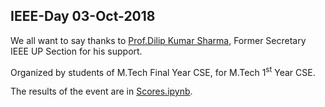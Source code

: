 ## IEEE-Day 03-Oct-2018

We all want to say thanks to [Prof.Dilip Kumar Sharma](https://scholar.google.co.in/citations?user=pG-jLn0AAAAJ&hl=en), Former Secretary IEEE UP Section for his support. 

Organized by students of M.Tech Final Year CSE, for M.Tech 1<sup>st</sup> Year CSE.

The results of the event are in [Scores.ipynb](https://github.com/sank3t/IEEE-Day/blob/master/Scores.ipynb).
